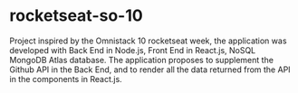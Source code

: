 # rocketseat-so-10
Project inspired by the Omnistack 10 rocketseat week, the application was developed with Back End in Node.js, Front End in React.js, NoSQL MongoDB Atlas database. The application proposes to supplement the Github API in the Back End, and to render all the data returned from the API in the components in React.js.
